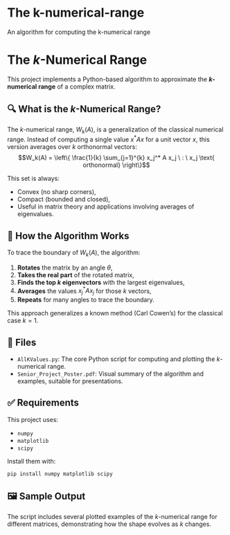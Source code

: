 # The k-numerical-range
An algorithm for computing the k-numerical range

# The $k$-Numerical Range

This project implements a Python-based algorithm to approximate the **$k$-numerical range** of a complex matrix.

## 🔍 What is the $k$-Numerical Range?

The $k$-numerical range, $W_k(A)$, is a generalization of the classical numerical range. Instead of computing a single value $x^*Ax$ for a unit vector $x$, this version averages over $k$ orthonormal vectors:
$$W_k(A) = \left\{ \frac{1}{k} \sum_{j=1}^{k} x_j^* A x_j \ : \ x_j \text{ orthonormal} \right\}$$

This set is always:
- Convex (no sharp corners),
- Compact (bounded and closed),
- Useful in matrix theory and applications involving averages of eigenvalues.

## 🧠 How the Algorithm Works

To trace the boundary of $W_k(A)$, the algorithm:
1. **Rotates** the matrix by an angle $\theta$,
2. **Takes the real part** of the rotated matrix,
3. **Finds the top $k$ eigenvectors** with the largest eigenvalues,
4. **Averages** the values $x_j^* A x_j$ for those $k$ vectors,
5. **Repeats** for many angles to trace the boundary.

This approach generalizes a known method (Carl Cowen’s) for the classical case $k = 1$.

## 📁 Files

- `AllKValues.py`: The core Python script for computing and plotting the $k$-numerical range.
- `Senior_Project_Poster.pdf`: Visual summary of the algorithm and examples, suitable for presentations.

## ✅ Requirements

This project uses:
- `numpy`
- `matplotlib`
- `scipy`

Install them with:

```bash
pip install numpy matplotlib scipy
```

## 🖼️ Sample Output

The script includes several plotted examples of the $k$-numerical range for different matrices, demonstrating how the shape evolves as $k$ changes.

